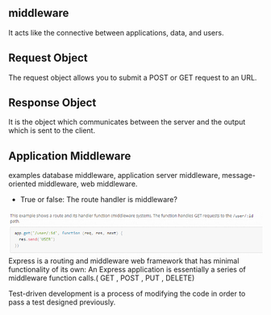 ## middleware

It acts like the connective  between applications, data, and users.


## Request Object

The request object allows you to submit a POST or GET request to an URL. 

## Response Object

It is the object which communicates between the server and the output which is sent to the client.

## Application Middleware

examples database middleware, application server middleware, message-oriented middleware, web middleware.


- True or false: The route handler is middleware?


![img](../img/med.PNG) 
Express is a routing and middleware web framework that has minimal functionality of its own: An Express application is essentially a series of middleware function calls.( GET , POST , PUT , DELETE)


Test-driven development is a process of modifying the code in order to pass a test designed previously.